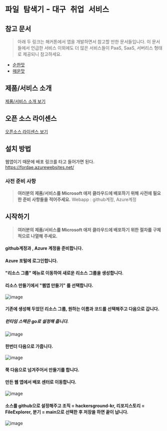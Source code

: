 # `파일 탐색기` - `대구 취업 서비스`

## 참고 문서

> 아래 두 링크는 해커톤에서 앱을 개발하면서 참고할 만한 문서들입니다. 이 문서들에서 언급한 서비스 이외에도 더 많은 서비스들이 PaaS, SaaS, 서버리스 형태로 제공되니 참고하세요.

- [순한맛](./REFERENCES_BASIC.md)
- [매운맛](./REFERENCES_ADVANCED.md)

## 제품/서비스 소개

<!-- 아래 링크는 지우지 마세요 -->
[제품/서비스 소개 보기](TOPIC.md)
<!-- 위 링크는 지우지 마세요 -->

## 오픈 소스 라이센스

<!-- 아래 링크는 지우지 마세요 -->
[오픈소스 라이센스 보기](./LICENSE)
<!-- 위 링크는 지우지 마세요 -->

## 설치 방법

웹앱이기 때문에 배포 링크를 타고 들어가면 된다.
https://fordae.azurewebsites.net/


### 사전 준비 사항

> **여러분의 제품/서비스를 Microsoft 애저 클라우드에 배포하기 위해 사전에 필요한 준비 사항들을 적어주세요.**
Webapp : github계정, Azure계정

## 시작하기

> **여러분의 제품/서비스를 Microsoft 애저 클라우드에 배포하기 위한 절차를 구체적으로 나열해 주세요.**

#### github계정과 , Azure 계정을 준비합니다.
#### Azure 포털에 로그인합니다.
#### "리소스 그룹" 메뉴로 이동하여 새로운 리소스 그룹을 생성합니다.
#### 리소스 만들기에서 "웹앱 만들기" 를 선택합니다.
![image](https://github.com/hackersground-kr/FileExplorer/assets/117823755/4c663ba7-d2d9-4fb7-b681-2febc109d670)

#### 기존에 생성해 두었던 리소스 그룹, 원하는 이름과 코드를 선택해주고 다음으로 갑니다.
##### 런타임 스택은 go로 설정해 줍니다.
![image](https://github.com/hackersground-kr/FileExplorer/assets/117823755/8d1284e0-6b6d-41b9-991f-b379b8d32d2f)
#### 한번더 다음으로 가줍니다.
![image](https://github.com/hackersground-kr/FileExplorer/assets/117823755/82fe07c1-e920-4feb-b29d-8092a8534077)
#### 쭉 다음으로 넘겨주어서 만들기를 합니다.

#### 만든 웹 앱에서 배포 센터로 이동합니다.
![image](https://github.com/hackersground-kr/FileExplorer/assets/117823755/21e6db59-fb0a-4773-b5f7-dc571da44ad9)

#### 소스를 github으로 설정해주고 조직 = hackersground-kr, 리포지스토리 = FileExplorer, 분기 = main으로 선택한 후 저장을 하면 끝이 납니다.
![image](https://github.com/hackersground-kr/FileExplorer/assets/117823755/a40dbe97-7b93-434d-9667-703eecd1ba1f)

